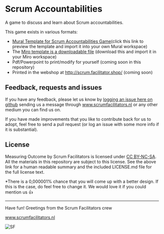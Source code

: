 # Scrum Accountabilities
A game to discuss and learn about Scrum accountabilities.

This game exists in various formats: 

- [Mural Template for Scrum Accountabilities Game](https://app.mural.co/template/a6204b0b-1f49-4634-bad0-126a1473eb82/e4098754-b9ca-42ef-be69-1f30586133cd)(click this link to preview the template and import it into your own Mural workspace)
- The [Miro template is a downloadable file](https://github.com/ScrumFacilitators/Scrum-Accountabilities/blob/main/MIRO%20-%20Scrum%20Accountabilities%20Template.rtb) (download this and import it in your Miro workspace)
- Pdf/Powerpoint to print/modify for yourself (coming soon in this repository)
- Printed in the webshop at http://scrum.facilitator.shop/ (coming soon)

## Feedback, requests and issues
If you have any feedback, please let us know by [logging an issue here on github](https://github.com/ScrumFacilitators/Scrum-Accountabilities/issues) sending us a message through www.scrumfacilitators.nl or any other medium you can find us on. 

If you have made improvements that you like to contribute back for us to adopt, feel free to send a pull request (or log an issue with some more info if it is substantial).

## License

Measuring Outcome by Scrum Facilitators is licensed under [CC BY-NC-SA](https://creativecommons.org/licenses/by-nc-sa/4.0/). All the materials in this repository are subject to this license. See the above link for a human readable summary and the included LICENSE.md file for the full license text.

*There is a 0,000001% chance that you will come up with a better design. If this is the case, do feel free to change it. We would love it if you could mention us 👍 

***

Have fun!
Greetings from the Scrum Facilitators crew

www.scrumfacilitators.nl

![SF](https://www.scrumfacilitators.nl/wp-content/uploads/2020/04/cropped-SCRUMFACILITATOR_Mesa-de-trabajo-1-150x150-1-1.png)
